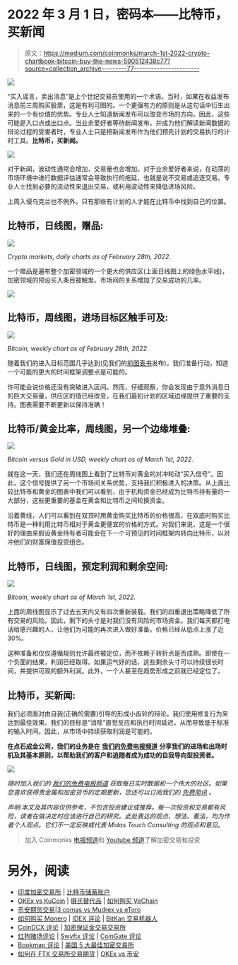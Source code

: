 # 2022 年 3 月 1 日，密码本——比特币，买新闻

> 原文：<https://medium.com/coinmonks/march-1st-2022-crypto-chartbook-bitcoin-buy-the-news-590512438c77?source=collection_archive---------77----------------------->

![](img/712c7c34fcd98a7d0c4df883c8138934.png)

“买入谣言，卖出消息”是上个世纪交易员使用的一个术语。当时，如果在收益发布消息前三周购买股票，这是有利可图的。一个更强有力的原则是从这句话中衍生出来的一个有价值的优势。专业人士知道新闻发布可以改变市场的方向。因此，这些可能是入口点或出口点。当业余爱好者等待新闻发布，并成为他们解读新闻数据的辩论过程的受害者时，专业人士只是把新闻发布作为他们预先计划的交易执行的计时工具。**比特币，买新闻。**

![](img/716f8ce0957f3a827d169e66ef72f525.png)

对于新闻，波动性通常会增加，交易量也会增加。对于业余爱好者来说，在动荡的市场环境中进行数据评估通常会导致执行的拖延，也就是说不交易或追逐交易。专业人士找到必要的流动性来退出交易，或利用波动性来降低进场风险。

上周入侵乌克兰也不例外。只有那些有计划的人才能在比特币中找到自己的位置。

## 比特币，日线图，赠品:

![](img/494e74fc902e2fa3d3bae68659440f51.png)

*Crypto markets, daily charts as of February 28th, 2022.*

一个赠品是遍布整个加密领域的一个更大的供应区(上面日线图上的绿色水平线)，加密领域的预设买入条目被触发。市场间的关系增加了交易成功的几率。

![](img/f3d6c3790e1ddd459233fa2dedd89098.png)

## 比特币，周线图，进场目标区触手可及:

![](img/b6b72c2dc65561acf59a1b9383c6e46e.png)

*Bitcoin, weekly chart as of February 28th, 2022.*

随着我们的进入目标范围几乎达到(见我们的[前图表书](https://www.midastouch-consulting.com/crypto-chartbook-22022022-bitcoin-best-in-play)发布)，我们准备行动，知道一个可能的更大的时间框架调整点是可能的。

你可能会说价格还没有突破进入区间。然而，仔细观察，你会发现由于意外消息日的巨大交易量，供应区的值已经改变，在我们最初计划的区域边缘提供了重要的支持。图表需要不断更新以保持准确！

## 比特币/黄金比率，周线图，另一个边缘堆叠:

![](img/47e5ab23eeba65a0a9a11d80ebca938a.png)

*Bitcoin versus Gold in USD, weekly chart as of March 1st, 2022.*

就在这一天，我们还在周线图上看到了比特币对黄金的对冲轮动“买入信号”。因此，这个信号提供了另一个市场间关系优势，支持我们积极进入的决策。从上面比较比特币和黄金的图表中我们可以看到，由于机构资金已经成为比特币持有量的一大部分，这些更重要的基金在黄金和比特币之间轮换资金。

沿着黄线，人们可以看到在双顶时用黄金购买比特币的价格很高，在双底时购买比特币是一种利用比特币相对于黄金更便宜的价格的方式。对我们来说，这是一个很好的理由来假设黄金持有者可能会在下一个可预见的时间框架内转向比特币，以对冲他们的财富保值投资组合。

## 比特币，日线图，预定利润和剩余空间:

![](img/77a22b5c4abf2513791e00c3be72b426.png)

*Bitcoin, weekly chart as of March 1st, 2022.*

上面的周线图显示了过去五天内又有四次重新装载。我们的四重退出策略降低了所有交易的风险。因此，剩下的头寸是对我们没有风险的市场资金。我们每天都打电话给感兴趣的人，让他们为可能的再次进入做好准备。价格已经从低点上涨了近 30%。

这种准备和仅仅遵循规则允许最终被定位，而不依赖于转折点是否成熟。即使在一个负面的结果，利润已经取得。如果运气好的话，这些剩余头寸可以持续很长时间，并提供可观的额外利润。此外，一个人甚至在趋势形成之前就已经定位了。

## 比特币，买新闻:

我们必须面对由自我(正确的需要)引导的形成小齿轮的辩论。我们使用修复行为来达到最佳效果。我们的目标是“消除”直觉反应和执行时间延迟，从而导致低于标准的输入时间。因此，从市场中持续获取利润是可能的。

**在点石成金公司，我们的业务是在** [**我们的免费电报频道**](https://www.midastouch-consulting.com/services/newsletter-telegram) **分享我们的进场和出场时机及其基本原则，以帮助我们的客户和追随者成为成功的自我导向型投资者。**

![](img/8564df8102134775d1c825617a01a556.png)

*随时加入我们的* [*我们的免费电报频道*](https://www.midastouch-consulting.com/services/newsletter-telegram) *获取每日实时数据和一个伟大的社区。如果您喜欢获得贵金属和加密货币的定期更新，您还可以订阅我们的* [*免费简讯*](http://bit.ly/1EUdt2K) *。*

*声明:本文及其内容仅供参考，不包含投资建议或推荐。每一次投资和交易都有风险，读者在做决定时应该进行自己的研究。此处表达的观点、想法、看法，均为作者个人观点。它们不一定反映或代表 Midas Touch Consulting 的观点和意见。*

> 加入 Coinmonks [电报频道](https://t.me/coincodecap)和 [Youtube 频道](https://www.youtube.com/c/coinmonks/videos)了解加密交易和投资

# 另外，阅读

*   [印度加密交易所](/coinmonks/bitcoin-exchange-in-india-7f1fe79715c9) | [比特币储蓄账户](/coinmonks/bitcoin-savings-account-e65b13f92451)
*   [OKEx vs KuCoin](https://coincodecap.com/okex-kucoin) | [摄氏替代品](https://coincodecap.com/celsius-alternatives) | [如何购买 VeChain](https://coincodecap.com/buy-vechain)
*   [币安期货交易](https://coincodecap.com/binance-futures-trading)|[3 comas vs Mudrex vs eToro](https://coincodecap.com/mudrex-3commas-etoro)
*   [如何购买 Monero](https://coincodecap.com/buy-monero) | [IDEX 评论](https://coincodecap.com/idex-review) | [BitKan 交易机器人](https://coincodecap.com/bitkan-trading-bot)
*   [CoinDCX 评论](/coinmonks/coindcx-review-8444db3621a2) | [加密保证金交易交易所](https://coincodecap.com/crypto-margin-trading-exchanges)
*   [红狗赌场评论](https://coincodecap.com/red-dog-casino-review) | [Swyftx 评论](https://coincodecap.com/swyftx-review) | [CoinGate 评论](https://coincodecap.com/coingate-review)
*   [Bookmap 评论](https://coincodecap.com/bookmap-review-2021-best-trading-software) | [美国 5 大最佳加密交易所](https://coincodecap.com/crypto-exchange-usa)
*   [如何在 FTX 交易所交易期货](https://coincodecap.com/ftx-futures-trading) | [OKEx vs 币安](https://coincodecap.com/okex-vs-binance)